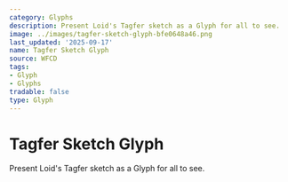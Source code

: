 ```yaml
---
category: Glyphs
description: Present Loid's Tagfer sketch as a Glyph for all to see.
image: ../images/tagfer-sketch-glyph-bfe0648a46.png
last_updated: '2025-09-17'
name: Tagfer Sketch Glyph
source: WFCD
tags:
- Glyph
- Glyphs
tradable: false
type: Glyph
---
```


# Tagfer Sketch Glyph

Present Loid's Tagfer sketch as a Glyph for all to see.

